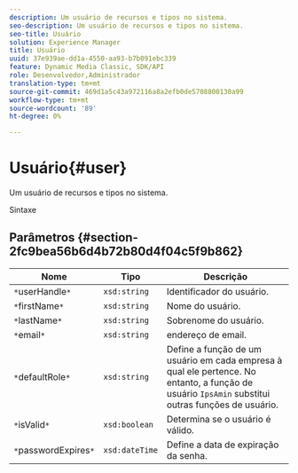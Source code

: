 ```yaml
---
description: Um usuário de recursos e tipos no sistema.
seo-description: Um usuário de recursos e tipos no sistema.
seo-title: Usuário
solution: Experience Manager
title: Usuário
uuid: 37e939ae-dd1a-4550-aa93-b7b091ebc339
feature: Dynamic Media Classic, SDK/API
role: Desenvolvedor,Administrador
translation-type: tm+mt
source-git-commit: 469d1a5c43a972116a8a2efb0de5708800130a99
workflow-type: tm+mt
source-wordcount: '89'
ht-degree: 0%

---
```



# Usuário{#user}

Um usuário de recursos e tipos no sistema.

Sintaxe

## Parâmetros {#section-2fc9bea56b6d4b72b80d4f04c5f9b862}

| Nome | Tipo | Descrição |
|---|---|---|
| `*`userHandle`*` | `xsd:string` | Identificador do usuário. |
| `*`firstName`*` | `xsd:string` | Nome do usuário. |
| `*`lastName`*` | `xsd:string` | Sobrenome do usuário. |
| `*`email`*` | `xsd:string` | endereço de email. |
| `*`defaultRole`*` | `xsd:string` | Define a função de um usuário em cada empresa à qual ele pertence. No entanto, a função de usuário `IpsAmin` substitui outras funções de usuário. |
| `*`isValid`*` | `xsd:boolean` | Determina se o usuário é válido. |
| `*`passwordExpires`*` | `xsd:dateTime` | Define a data de expiração da senha. |

